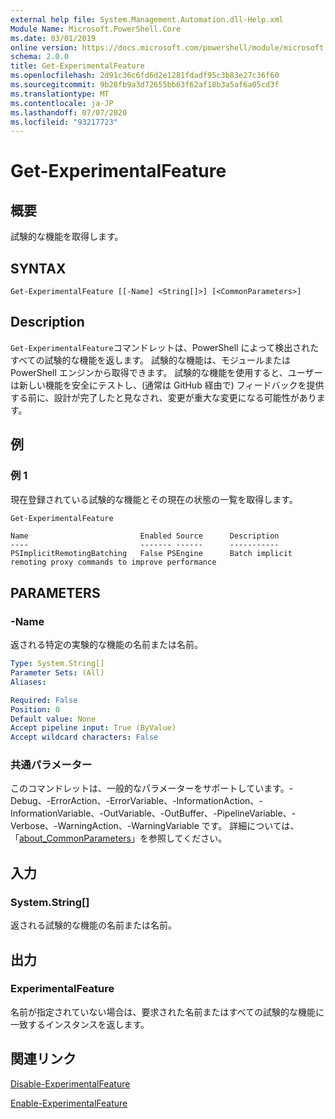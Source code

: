 ```yaml
---
external help file: System.Management.Automation.dll-Help.xml
Module Name: Microsoft.PowerShell.Core
ms.date: 03/01/2019
online version: https://docs.microsoft.com/powershell/module/microsoft.powershell.core/get-experimentalfeature?view=powershell-7.1&WT.mc_id=ps-gethelp
schema: 2.0.0
title: Get-ExperimentalFeature
ms.openlocfilehash: 2d91c36c6fd6d2e1281fdadf95c3b83e27c36f60
ms.sourcegitcommit: 9b28fb9a3d72655bb63f62af18b3a5af6a05cd3f
ms.translationtype: MT
ms.contentlocale: ja-JP
ms.lasthandoff: 07/07/2020
ms.locfileid: "93217723"
---
```

# Get-ExperimentalFeature

## 概要
試験的な機能を取得します。

## SYNTAX

```
Get-ExperimentalFeature [[-Name] <String[]>] [<CommonParameters>]
```

## Description

`Get-ExperimentalFeature`コマンドレットは、PowerShell によって検出されたすべての試験的な機能を返します。
試験的な機能は、モジュールまたは PowerShell エンジンから取得できます。 試験的な機能を使用すると、ユーザーは新しい機能を安全にテストし、(通常は GitHub 経由で) フィードバックを提供する前に、設計が完了したと見なされ、変更が重大な変更になる可能性があります。

## 例

### 例 1

現在登録されている試験的な機能とその現在の状態の一覧を取得します。

```powershell
Get-ExperimentalFeature
```

```Output
Name                         Enabled Source      Description
----                         ------- ------      -----------
PSImplicitRemotingBatching   False PSEngine      Batch implicit remoting proxy commands to improve performance
```

## PARAMETERS

### -Name

返される特定の実験的な機能の名前または名前。

```yaml
Type: System.String[]
Parameter Sets: (All)
Aliases:

Required: False
Position: 0
Default value: None
Accept pipeline input: True (ByValue)
Accept wildcard characters: False
```

### 共通パラメーター

このコマンドレットは、一般的なパラメーターをサポートしています。-Debug、-ErrorAction、-ErrorVariable、-InformationAction、-InformationVariable、-OutVariable、-OutBuffer、-PipelineVariable、-Verbose、-WarningAction、-WarningVariable です。 詳細については、「[about_CommonParameters](https://go.microsoft.com/fwlink/?LinkID=113216)」を参照してください。

## 入力

### System.String[]

返される試験的な機能の名前または名前。

## 出力

### ExperimentalFeature

名前が指定されていない場合は、要求された名前またはすべての試験的な機能に一致するインスタンスを返します。

## 関連リンク

[Disable-ExperimentalFeature](Disable-ExperimentalFeature.md)

[Enable-ExperimentalFeature](Enable-ExperimentalFeature.md)

